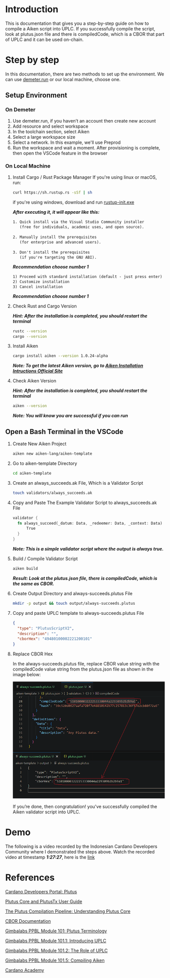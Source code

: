 # Introduction

This is documentation that gives you a step-by-step guide on how to compile a Aiken script into UPLC. If you successfully compile the script, look at plutus.json file and there is compiledCode, which is a CBOR that part of UPLC and it can be used on-chain.

# Step by step

In this documentation, there are two methods to set up the environment. We can use [demeter.run](https://demeter.run/) or our local machine, choose one.

## Setup Environment

### On Demeter

1. Use demeter.run, if you haven’t an account then create new account
2. Add resource and select workspace
3. In the toolchain section, select Aiken
4. Select a large workspace size
5. Select a network. In this example, we'll use Preprod
6. Run the workspace and wait a moment. After provisioning is complete, then open the VSCode feature in the browser

### On Local Machine

1. Install Cargo / Rust Package Manager
   If you're using linux or macOS, run:

   ```bash
   curl https://sh.rustup.rs -sSf | sh
   ```

   if you're using windows, download and run [rustup-init.exe](https://win.rustup.rs/)

   **_After executing it, it will appear like this:_**

   ```text
   1. Quick install via the Visual Studio Community installer
      (free for individuals, academic uses, and open source).

   2. Manually install the prerequisites
      (for enterprise and advanced users).

   3. Don't install the prerequisites
      (if you're targeting the GNU ABI).
   ```

   **_Recommendation choose number 1_**

   ```text
   1) Proceed with standard installation (default - just press enter)
   2) Customize installation
   3) Cancel installation
   ```

   **_Recommendation choose number 1_**

2. Check Rust and Cargo Version

   **_Hint: After the installation is completed, you should restart the terminal_**

   ```bash
   rustc --version
   cargo --version
   ```

3. Install Aiken

   ```bash
   cargo install aiken --version 1.0.24-alpha
   ```

   **_Note: To get the latest Aiken version, go to [Aiken Installation Intructions Official Site](https://aiken-lang.org/installation-instructions)_**

4. Check Aiken Version

   **_Hint: After the installation is completed, you should restart the terminal_**

   ```bash
   aiken --version
   ```

   **_Note: You will know you are successful if you can run_**

## Open a Bash Terminal in the VSCode

1. Create New Aiken Project

   ```bash
   aiken new aiken-lang/aiken-template
   ```

2. Go to aiken-template Directory

   ```bash
   cd aiken-template
   ```

3. Create an always_succeeds.ak File, Which is a Validator Script

   ```bash
   touch validators/always_succeeds.ak
   ```

4. Copy and Paste The Example Validator Script to always_succeeds.ak File

   ```rust
   validator {
     fn always_succeed(_datum: Data, _redeemer: Data, _context: Data) -> Bool {
         True
     }
   }
   ```

   **_Note: This is a simple validator script where the output is always true._**

5. Build / Compile Validator Script

   ```bash
   aiken build
   ```

   **_Result: Look at the plutus.json file, there is compiledCode, which is the same as CBOR._**

6. Create Output Directory and always-succeeds.plutus File

   ```bash
   mkdir -p output && touch output/always-succeeds.plutus
   ```

7. Copy and paste UPLC template to always-succeeds.plutus File

   ```json
   {
     "type": "PlutusScriptV2",
     "description": "",
     "cborHex": "49480100002221200101"
   }
   ```

8. Replace CBOR Hex

   In the always-succeeds.plutus file, replace CBOR value string with the compiledCode value string from the plutus.json file as shown in the image below:

   ![always-succeeds.plutus](public/aiken-script-compiled.png)

   If you’re done, then congratulation! you've successfully compiled the Aiken validator script into UPLC.

# Demo

The following is a video recorded by the Indonesian Cardano Developers Community where I demonstrated the steps above. Watch the recorded video at timestamp **_1:27:27_**, here is the [link](https://youtu.be/03hXLZ_07N0?list=PLUj8499OocHiL8gXPv8wMlLW-zIcyYdrQ)

# References

[Cardano Developers Portal: Plutus](https://developers.cardano.org/docs/smart-contracts/plutus/)

[Plutus Core and PlutusTx User Guide](https://plutus.readthedocs.io/en/latest/explanations/platform.html)

[The Plutus Compilation Pipeline: Understanding Plutus Core](https://well-typed.com/blog/2022/08/plutus-cores/)

[CBOR Documentation](https://cbor.io/)

[Gimbalabs PPBL Module 101: Plutus Terminology](https://plutuspbl.io/modules/101/slts)

[Gimbalabs PPBL Module 101.1: Introducing UPLC](https://plutuspbl.io/modules/101/1011)

[Gimbalabs PPBL Module 101.2: The Role of UPLC](https://plutuspbl.io/modules/101/1012)

[Gimbalabs PPBL Module 101.5: Compiling Aiken](https://plutuspbl.io/modules/101/1015)

[Cardano Academy](https://academy.cardanofoundation.org/)
